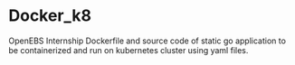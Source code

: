 # Docker_k8
OpenEBS Internship
Dockerfile and source code of static go application to be containerized and run on kubernetes cluster using yaml files.
